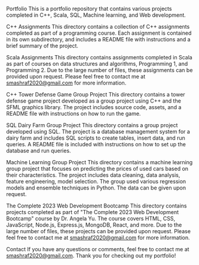 Portfolio
This is a portfolio repository that contains various projects completed in C++, Scala, SQL, Machine learning, and Web development.

C++ Assignments
This directory contains a collection of C++ assignments completed as part of a programming course. Each assignment is contained in its own subdirectory, and includes a README file with instructions and a brief summary of the project.

Scala Assignments
This directory contains assignments completed in Scala as part of courses on data structures and algorithms, Programming 1, and Programming 2. Due to the large number of files, these assignments can be provided upon request. Please feel free to contact me at smashraf2020@gmail.com for more information.

C++ Tower Defense Game Group Project
This directory contains a tower defense game project developed as a group project using C++ and the SFML graphics library. The project includes source code, assets, and a README file with instructions on how to run the game.

SQL Dairy Farm Group Project
This directory contains a group project developed using SQL. The project is a database management system for a dairy farm and includes SQL scripts to create tables, insert data, and run queries. A README file is included with instructions on how to set up the database and run queries.

Machine Learning Group Project
This directory contains a machine learning group project that focuses on predicting the prices of used cars based on their characteristics. The project includes data cleaning, data analysis, feature engineering, model selection. The group used various regression models and ensemble techniques in Python. The data can be given upon request.

The Complete 2023 Web Development Bootcamp
This directory contains projects completed as part of "The Complete 2023 Web Development Bootcamp" course by Dr. Angela Yu. The course covers HTML, CSS, JavaScript, Node.js, Express.js, MongoDB, React, and more. Due to the large number of files, these projects can be provided upon request. Please feel free to contact me at smashraf2020@gmail.com for more information.

Contact
If you have any questions or comments, feel free to contact me at smashraf2020@gmail.com. Thank you for checking out my portfolio!
